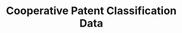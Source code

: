 ---
layout: default
bigquery: https://console.cloud.google.com/bigquery?p=patents-public-data&d=cpc&page=dataset
citation: '“Cooperative Patent Classification” by the EPO and USPTO, for public use. '
contributors: EPO, USPTO
cost: None
description: Cooperative Patent Classification Data contains the scheme and definitions
  of the Cooperative Patent Classification system for classifying patent documents.
  The CPC is the result of a partnership between the EPO and the USPTO in their joint
  effort to develop a common, internationally compatible classification system for
  technical documents, in particular patent publications, which will be used by both
  offices in the patent granting process
documentation: https://www.cooperativepatentclassification.org/cpcSchemeAndDefinitions
last_edit: 04/08/2022, 09:26:16
location: https://www.cooperativepatentclassification.org/index
maintained_by: USPTO, EPO
schema_fields:
- breakdownCode
- date_revised
- children
- titleFull
- title_full
- ipcConcordant
- applicationReferences
- status
- title_part
- ipc_concordant
- limitingReferences
- residualReferences
- sizeCache
- synonyms
- level
- application_references
- childGroups
- child_groups
- definition
- limiting_references
- parents
- notAllocatable
- glossary
- informativeReferences
- symbol
- not_allocatable
- breakdown_code
- informative_references
- dateRevised
- additional_only
- residual_references
- titlePart
shortname: cooperative_patent_classification
tags:
- patents
- science
title: Cooperative Patent Classification Data
uuid: 984374a7-16e9-4b35-9445-458daceb01bf
---